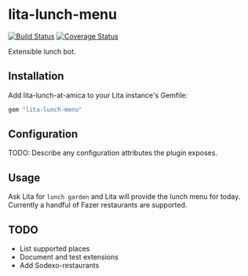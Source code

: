 # lita-lunch-menu

[![Build Status](https://travis-ci.org/ollitapa/lita-lunch-menu.png?branch=master)](https://travis-ci.org/ollitapa/lita-lunch-menu)
[![Coverage Status](https://coveralls.io/repos/ollitapa/lita-lunch-menu/badge.png)](https://coveralls.io/r/ollitapa/lita-lunch-menu)

Extensible lunch bot. 

## Installation

Add lita-lunch-at-amica to your Lita instance's Gemfile:

``` ruby
gem "lita-lunch-menu"
```

## Configuration

TODO: Describe any configuration attributes the plugin exposes.

## Usage

Ask Lita for `lunch garden` and Lita will provide the lunch menu for today. Currently a handful of Fazer restaurants are supported.

## TODO

* List supported places
* Document and test extensions
* Add Sodexo-restaurants

